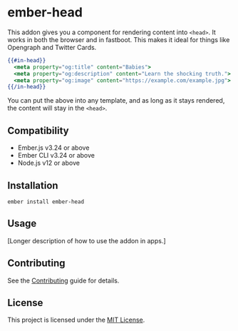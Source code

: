 ember-head
==============================================================================

This addon gives you a component for rendering content into `<head>`. It works in both the browser and in fastboot. This makes it ideal for things like Opengraph and Twitter Cards.

```hbs
{{#in-head}}
  <meta property="og:title" content="Babies">
  <meta property="og:description" content="Learn the shocking truth.">
  <meta property="og:image" content="https://example.com/example.jpg">
{{/in-head}}
```

You can put the above into any template, and as long as it stays rendered, the content will stay in the `<head>`. 


Compatibility
------------------------------------------------------------------------------

* Ember.js v3.24 or above
* Ember CLI v3.24 or above
* Node.js v12 or above


Installation
------------------------------------------------------------------------------

```
ember install ember-head
```


Usage
------------------------------------------------------------------------------

[Longer description of how to use the addon in apps.]


Contributing
------------------------------------------------------------------------------

See the [Contributing](CONTRIBUTING.md) guide for details.


License
------------------------------------------------------------------------------

This project is licensed under the [MIT License](LICENSE.md).
